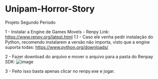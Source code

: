 # Unipam-Horror-Story
Projeto Segundo Periodo

1 - Instalar a Engine de Games Movels - Renpy
Link: https://www.renpy.org/latest.html
1.1 - Caso ele venha pedir instalação do Python, recomendo instalarem a versão não importa, visto que a engine suporta todas: https://www.python.org/downloads/

2 - Fazer download do arquivo e mover o arquivo para a pasta do Renpay SDK:
![image](https://user-images.githubusercontent.com/64443527/203365684-ede4f482-a8d9-4e06-84cd-3a584d21f15a.png)

3 - Feito isso basta apenas clicar no renpy.exe e jogar.
